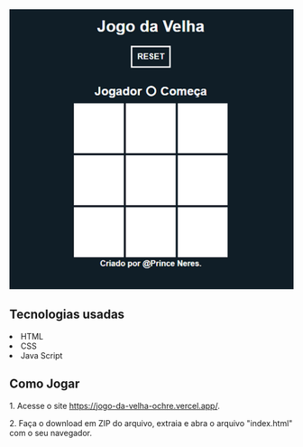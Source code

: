 <div align="center">
<img src="JogoDaVelha.png" >
</div>

<h2>Tecnologias usadas</h2>
<li>HTML</li>
<li>CSS</li>
<li>Java Script</li>

<h2>Como Jogar</h2>
<p>1. Acesse o site <a href="https://jogo-da-velha-ochre.vercel.app/" target="_blank">https://jogo-da-velha-ochre.vercel.app/</a>.</p>
<p>2. Faça o download em ZIP do arquivo, extraia e abra o arquivo "index.html" com o seu navegador.</p>
